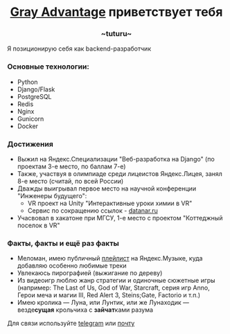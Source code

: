 <h1 align="center"><a href="https://t.me/Gray_Advantage" target="_blank">Gray Advantage</a> приветствует тебя</h1>
<h3 align="center">~tuturu~</h3>

Я позиционирую себя как backend-разработчик

### Основные технологии:
- Python
- Django/Flask
- PostgreSQL
- Redis
- Nginx
- Gunicorn
- Docker

### Достижения
- Выжил на Яндекс.Специализации "Веб-разработка на Django" (по проектам 3-е место, по баллам 7-е)
- Также, участвуя в олимпиаде среди лицеистов Яндекс.Лицея, занял 8-е место (считай, по всей России)
- Дважды выигрывал первое место на научной конференции "Инженеры будущего":
  - VR проект на Unity "Интерактивные уроки химии в VR"
  - Сервис по сокращению ссылок - [datanar.ru](https://datanar.ru)
- Учасвовал в хакатоне при МГСУ, 1-е место с проектом "Коттеджный поселок в VR" 

### Факты, факты и ещё раз факты
- Меломан, имею публичный [плейлист](https://datanar.ru/mymusic) на Яндекс.Музыке, куда добавляю особенно любимые треки
- Увлекаюсь пирографией (выжигание по дереву)
- Из видеоигр люблю жанр стратегии и одиночные сюжетные игры (например: The Last of Us, God of War, Starcraft, серия игр Anno, Герои меча и магии III, Red Alert 3, Steins;Gate, Factorio и т.п.)
- Имею кролика — Луна, или Лунтик, или же Лунаходик — везде**сущая** крольчиха с **зайчат**ками разума

Для связи используйте [telegram](https://t.me/Gray_Advantage) или [почту](mailto:gray-advantage@yandex.ru)
